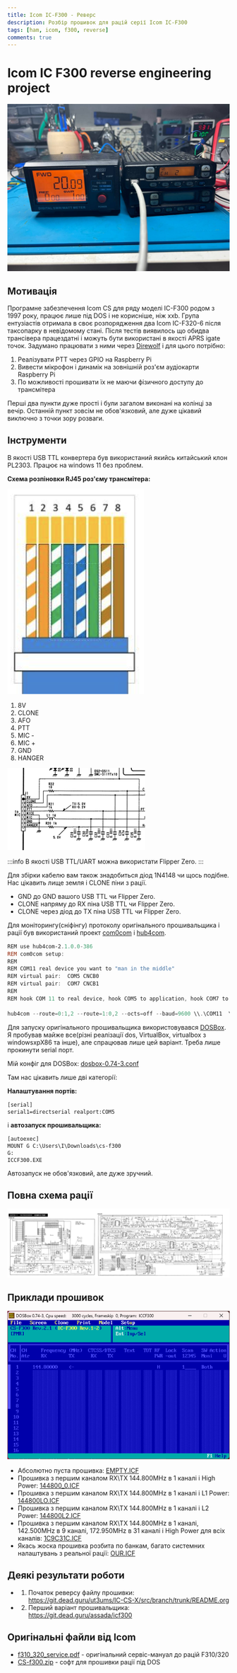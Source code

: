 ```yaml
---
title: Icom IC-F300 - Реверс
description: Розбір прошивок для рацій серії Icom IC-F300
tags: [ham, icom, f300, reverse]
comments: true
---
```


# Icom IC F300 reverse engineering project

![Не вистачає потужності блока живлення](./img/1691399195_image.png)

## Мотивація
Програмне забезпечення Icom CS для ряду моделі IC-F300 родом з 1997 року, працює лише під DOS і не корисніше, ніж xxb. Група ентузіастів отримала в своє розпорядження два Icom IC-F320-6 після таксопарку в невідомому стані.
Після тестів виявилось що обидва трансівера працездатні і можуть бути використані в якості APRS igate точок.
Задумано працювати з ними через [Direwolf](https://github.com/wb2osz/direwolf) і для цього потрібно:

1) Реалізувати PTT через GPIO на Raspberry Pi
2) Вивести мікрофон і динамік на зовнішній роз'єм аудіокарти Raspberry Pi
3) По можливості прошивати їх не маючи фізичного доступу до трансмітера

Перші два пункти дуже прості і були загалом виконані на колінці за вечір.
Останній пункт зовсім не обов'язковий, але дуже цікавий виключно з точки зору розваги.

## Інструменти
В якості USB TTL конвертера був використаний якийсь китайський клон PL2303. Працює на windows 11 без проблем.

**Схема розпіновки RJ45 роз'єму трансмітера:**

![T-568B](./img/1691350719_image.png)

1. 8V
2. CLONE
3. AFO
4. PTT
5. MIC -
6. MIC +
7. GND
8. HANGER

![Схема розпіновки RJ45 роз'єму трансмітера](./img/1691750228_image.png)

:::info
В якості USB TTL/UART можна використати Flipper Zero.
:::

Для збірки кабелю вам також знадобиться діод 1N4148 чи щось подібне.
Нас цікавить лище земля і CLONE піни з рації.

* GND до GND вашого USB TTL чи Flipper Zero.
* CLONE напряму до RX піна USB TTL чи Flipper Zero.
* CLONE через діод до TX піна USB TTL чи Flipper Zero.

Для моніторингу(сніфінгу) протоколу оригінального прошивальщика і рації був використаний проект [com0com](https://sourceforge.net/projects/com0com/) і [hub4com](https://sourceforge.net/projects/com0com/files/hub4com/).

```powershell
REM use hub4com-2.1.0.0-386
REM com0com setup:
REM
REM COM11 real device you want to "man in the middle"
REM virtual pair:  COM5 CNCB0
REM virtual pair:  COM7 CNCB1
REM
REM hook COM 11 to real device, hook COM5 to application, hook COM7 to monitoring app - eg.realterm

hub4com --route=0:1,2 --route=1:0,2 --octs=off --baud=9600 \\.\COM11  \\.\CNCB0 \\.\\CNCB1
```

Для запуску оригінального прошивальщика використовувався [DOSBox](https://www.dosbox.com/). Я пробував майже все(різні реалізації dos, VirtualBox, virtualbox з windowsxpX86 та інше), але спрацював лише цей варіант. Треба лише прокинути serial порт.

Мій конфіг для DOSBox: [dosbox-0.74-3.conf](https://assada.dead.guru/storage/images/1691749618_dosbox-0.74-3.conf)

Там нас цікавить лише дві категорії:

**Налаштування портів:**

```nginx
[serial]
serial1=directserial realport:COM5
```
і **автозапуск прошивальщика:**

```nginx
[autoexec]
MOUNT G C:\Users\I\Downloads\cs-f300
G:
ICCF300.EXE
```

Автозапуск не обов'язковий, але дуже зручний.

## Повна схема рації
![З офіційного сервіс мануалу](./img/1691751379_icom_icf320_schema.png)

## Приклади прошивок

![Прошивка з першим каналом з частотою RX\TX 144.800Mhz в першому каналі і High Power](./img/1691752037_image.png)

* Абсолютно пуста прошивка: [EMPTY.ICF](https://assada.dead.guru/storage/secret_files/EMPTY_2023_08_11_12_23_23.ICF)
* Прошивка з першим каналом RX\TX 144.800MHz в 1 каналі і High Power: [144800_0.ICF](https://assada.dead.guru/storage/secret_files/144800_0_2023_08_11_12_19_45.ICF)
* Прошивка з першим каналом RX\TX 144.800MHz в 1 каналі і L1 Power: [144800LO.ICF](https://assada.dead.guru/storage/secret_files/144800LO_2023_08_11_12_20_11.ICF)
* Прошивка з першим каналом RX\TX 144.800MHz в 1 каналі і L2 Power: [144800L2.ICF](https://assada.dead.guru/storage/secret_files/144800L2_2023_08_11_12_20_32.ICF)
* Прошивка з першим каналом RX\TX 144.800MHz в 1 каналі, 142.500MHz в 9 каналі, 172.950MHz в 31 каналі і High Power для всіх каналів: [1C9C31C.ICF](https://assada.dead.guru/storage/secret_files/1C9C31C_2023_08_11_12_21_10.ICF)
* Якась жоска прошивка розбита по банкам, багато системних налаштувань з реальної рації: [OUR.ICF](https://assada.dead.guru/storage/secret_files/OUR_2023_08_11_12_24_30.ICF)

## Деякі результати роботи

* 1) Початок реверсу файлу прошивки: https://git.dead.guru/ut3ums/IC-CS-X/src/branch/trunk/README.org
* 2) Перший варіант прошивальщика: https://git.dead.guru/assada/icf300

## Оригінальні файли від Icom

* [f310_320_service.pdf](https://assada.dead.guru/storage/images/1691350338_f310_320_service.pdf) - оригінальний сервіс-мануал до рацій F310/320
* [CS-f300.zip](https://assada.dead.guru/storage/images/1691350430_cs-_f300.zip) - софт для прошивки рації під DOS
